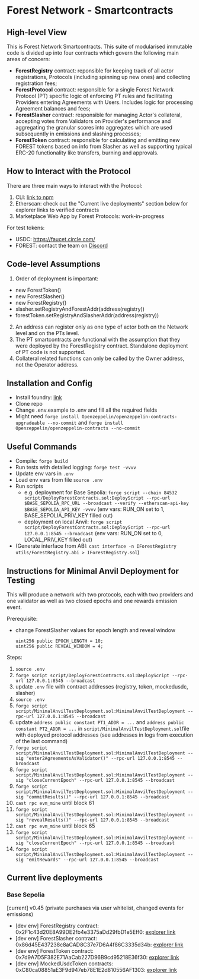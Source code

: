 # Forest Network - Smartcontracts
## High-level View
This is Forest Network Smartcontracts. This suite of modularised immutable code is divided up into four contracts which govern the following main areas of concern:
- **ForestRegistry** contract: reponsible for keeping track of all actor registrations, Protocols (including spinning up new ones) and collecting registration fees;
- **ForestProtocol** contract: responsible for a single Forest Network Protocol (PT) specific logic of enforcing PT rules and facilitating Providers entering Agreements with Users. Includes logic for processing Agreement balances and fees;
- **ForestSlasher** contract: responsible for managing Actor's collateral, accepting votes from Validators on Provider's performance and aggregating the granular scores into aggregates which are used subsequently in emissions and slashing processes; 
- **ForestToken** contract: responsible for calculating and emitting new FOREST tokens based on info from Slasher as well as supporting typical ERC-20 functionality like transfers, burning and approvals.

## How to Interact with the Protocol
There are three main ways to interact with the Protocol:
1. CLI: [link to npm](https://www.npmjs.com/package/@forest-protocols/cli)
2. Etherscan: check out the "Current live deployments" section below for explorer links to verified contracts
3. Marketplace Web App by Forest Protocols: work-in-progress

For test tokens:
- USDC: https://faucet.circle.com/
- FOREST: contact the team on [Discord](https://discord.gg/HWm96wKzWV)

## Code-level Assumptions
1. Order of deployment is important:
- new ForestToken()
- new ForestSlasher()
- new ForestRegistry() 
- slasher.setRegistryAndForestAddr(address(registry)) 
- forestToken.setRegistryAndSlasherAddr(address(registry))
2. An address can register only as one type of actor both on the Network level and on the PTs level.
3. The PT smartcontracts are functional with the assumption that they were deployed by the ForestRegistry contract. Standalone deployment of PT code is not supported.
4. Collateral related functions can only be called by the Owner address, not the Operator address.

## Installation and Config

- Install foundry: [link](https://book.getfoundry.sh/getting-started/installation)
- Clone repo
- Change .env.example to .env and fill all the required fields
- Might need `forge install Openzeppelin/openzeppelin-contracts-upgradeable --no-commit` and `forge install Openzeppelin/openzeppelin-contracts --no-commit`

## Useful Commands

- Compile: `forge build`
- Run tests with detailed logging: `forge test -vvvv`
- Update env vars in `.env`
- Load env vars from file `source .env`
- Run scripts 
    - e.g. deployment for Base Sepolia: `forge script --chain 84532 script/DeployForestContracts.sol:DeployScript --rpc-url $BASE_SEPOLIA_RPC_URL --broadcast --verify --etherscan-api-key $BASE_SEPOLIA_API_KEY -vvvv` (env vars: RUN_ON set to 1, BASE_SEPOLIA_PRIV_KEY filled out)
    - deployment on local Anvil: `forge script script/DeployForestContracts.sol:DeployScript --rpc-url 127.0.0.1:8545 --broadcast` (env vars: RUN_ON set to 0, LOCAL_PRIV_KEY filled out)
- (Generate interface from ABI: `cast interface -n IForestRegistry utils/ForestRegistry.abi > IForestRegistry.sol`)

## Instructions for Minimal Anvil Deployment for Testing

This will produce a network with two protocols, each with two providers and one validator as well as two closed epochs and one rewards emission event.

Prerequisite:
* change ForestSlasher values for epoch length and reveal window
    ```
    uint256 public EPOCH_LENGTH = 10; 
    uint256 public REVEAL_WINDOW = 4; 
    ```

Steps:

1. `source .env` 
2. `forge script script/DeployForestContracts.sol:DeployScript --rpc-url 127.0.0.1:8545 --broadcast`
3. update `.env` file with contract addresses (registry, token, mockedusdc, slasher) 
4. `source .env` 
5. `forge script script/MinimalAnvilTestDeployment.sol:MinimalAnvilTestDeployment --rpc-url 127.0.0.1:8545 --broadcast`
6. update `address public constant PT1_ADDR = ...` and `address public constant PT2_ADDR = ...` in `script/MinimalAnvilTestDeployment.sol`file with deployed protocol addresses (see addresses in logs from execution of the last command)
7. `forge script script/MinimalAnvilTestDeployment.sol:MinimalAnvilTestDeployment --sig "enter2AgreementsAsValidator()" --rpc-url 127.0.0.1:8545 --broadcast`
8. `forge script script/MinimalAnvilTestDeployment.sol:MinimalAnvilTestDeployment --sig "closeCurrentEpoch" --rpc-url 127.0.0.1:8545 --broadcast`
9. `forge script script/MinimalAnvilTestDeployment.sol:MinimalAnvilTestDeployment --sig "commitResults()" --rpc-url 127.0.0.1:8545 --broadcast`
10. `cast rpc evm_mine` until block 61 
11. `forge script script/MinimalAnvilTestDeployment.sol:MinimalAnvilTestDeployment --sig "revealResults()" --rpc-url 127.0.0.1:8545 --broadcast`
12. `cast rpc evm_mine` until block 65
13. `forge script script/MinimalAnvilTestDeployment.sol:MinimalAnvilTestDeployment --sig "closeCurrentEpoch" --rpc-url 127.0.0.1:8545 --broadcast`
14. `forge script script/MinimalAnvilTestDeployment.sol:MinimalAnvilTestDeployment --sig "emitRewards" --rpc-url 127.0.0.1:8545 --broadcast`

## Current live deployments

### Base Sepolia

[current] 
v0.45 (private purchases via user whitelist, changed events for emissions)
- [dev env] ForestRegistry contract: 0x2F1c43d20E8A99DE2fb4e3375aDd29fbD1e5Eff0: [explorer link](https://sepolia.basescan.org/address/0x2F1c43d20E8A99DE2fb4e3375aDd29fbD1e5Eff0)
- [dev env] ForestSlasher contract: 0x86d45E437238c8aCAD8C37e7D6A4f86C3335d34b: [explorer link](https://sepolia.basescan.org/address/0x86d45E437238c8aCAD8C37e7D6A4f86C3335d34b)
- [dev env] ForestToken contract: 0x7d9A7D5F382E71AaCab227D96B9cd95218E36f30: [explorer link](https://sepolia.basescan.org/address/0x7d9A7D5F382E71AaCab227D96B9cd95218E36f30)
- [dev env] MockedUsdcToken contracts: 0xC80ca08851aE3F9d947eb78E1E2d810556AF1303: [explorer link](https://sepolia.basescan.org/address/0xC80ca08851aE3F9d947eb78E1E2d810556AF1303)
